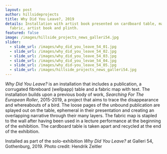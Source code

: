 ```yaml
---
layout: post
author: hillsideprojects
title: Why Did You Leave?, 2019
details: Installation with artist book presented on cardboard table, map on
  fabric, artist book and plinth.
featured: false
image: /images/hillside_projects_news_galleri54.jpg
slider:
  - slide_url: /images/why_did_you_leave_54_01.jpg
  - slide_url: /images/why_did_you_leave_54_02.jpg
  - slide_url: /images/why_did_you_leave_54_03.jpg
  - slide_url: /images/why_did_you_levae_54_04.jpg
  - slide_url: /images/why_did-you_leave_54_05.jpg
  - slide_url: /images/hillside_projects_news_galleri54.jpg
---
```

*Why Did You Leave?* is an installation that includes a publication, a corrugated fibreboard (wellpapp) table and a fabric map with text. The installation builds upon a previous body of work, *Searching For The European Roller*, 2015-2019,  a project that aims to trace the disappearance and whereabouts of a bird. The loose pages of the unbound publication are splayed out on the table, ephemeral in their presentation and creating an overlapping narrative through their many layers. The fabric map is stapled to the wall after having been used in a lecture performance at the beginning of the exhibition. The cardboard table is taken apart and recycled at the end of the exhibition. 

Installed as part of the solo-exhibition *Why Did You Leave?* at Galleri 54, Gothenburg, 2019. Photo credit: Hendrik Zeitler
